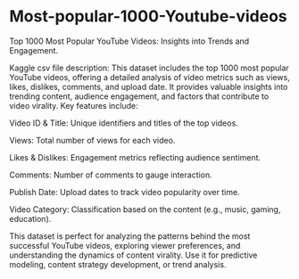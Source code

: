 # Most-popular-1000-Youtube-videos
Top 1000 Most Popular YouTube Videos: Insights into Trends and Engagement.

Kaggle csv file description:
This dataset includes the top 1000 most popular YouTube videos, offering a detailed analysis of video metrics such as views, likes, dislikes, comments, and upload date. It provides valuable insights into trending content, audience engagement, and factors that contribute to video virality. Key features include:

Video ID & Title: Unique identifiers and titles of the top videos.

Views: Total number of views for each video.

Likes & Dislikes: Engagement metrics reflecting audience sentiment.

Comments: Number of comments to gauge interaction.

Publish Date: Upload dates to track video popularity over time.

Video Category: Classification based on the content (e.g., music, gaming, education).

This dataset is perfect for analyzing the patterns behind the most successful YouTube videos, exploring viewer preferences, and understanding the dynamics of content virality. Use it for predictive modeling, content strategy development, or trend analysis.
